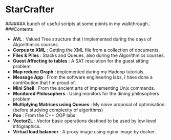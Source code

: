 # StarCrafter
######A bunch of useful scripts at some points in my walkthrough..
###Contents

- **AVL** : Valued Tree structure that I implemented during the days of Algorithmics courses.
- **Corpus to XML** : Getting the XML file from a collection of documents.
- **Files & Piles** : Stacks and Queues, also during the Algorithmics courses.
- **Guest Affecting to tables** : A SAT resolution for the guest sitting problem.
- **Map reduce Graph** : implemented during my Hadoop tutorials.
- **Message App** : From the software engineering labs, I have done a contribution that I'm proud of.
- **Mini Shell** : From the ancient arts of implementing Unix commands.
- **Monitored Philosophers** : Using monitors for the dining philosophers problem
- **Multiplying Matrices using Queues** : My naive proposal of optimisation. (before studying complexity of algorithms)
- **Poo** : From the C++ OOP labs
- **VectorZL** : Vector basic operations destined to be used by low level infographics. 
- **Virtual load balancer** : A proxy image using nginx image by docker. 








